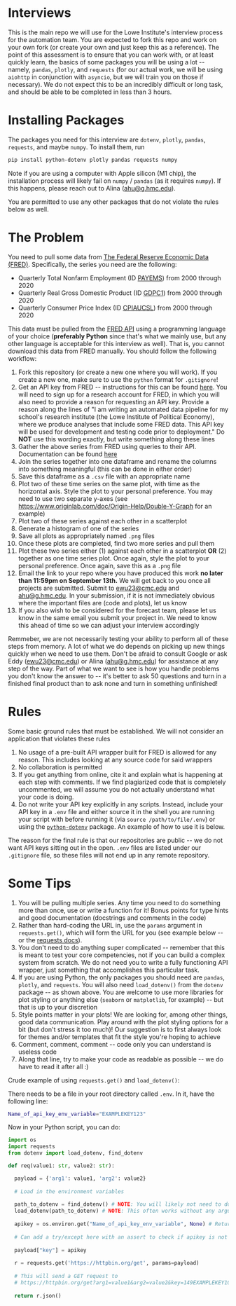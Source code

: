 # Interviews
This is the main repo we will use for the Lowe Institute's interview process for the automation team. You are expected to fork this repo and work on your own fork (or create your own and just keep this as a reference). The point of this assessment is to ensure that you can work with, or at least quickly learn, the basics of some packages you will be using a lot -- namely, `pandas`, `plotly`, and `requests` (for our actual work, we will be using `aiohttp` in conjunction with `asyncio`, but we will train you on those if necessary). We do not expect this to be an incredibly difficult or long task, and should be able to be completed in less than 3 hours.

# Installing Packages

The packages you need for this interview are `dotenv`, `plotly`, `pandas`, `requests`, and maybe `numpy`. To install them, run

```bash
pip install python-dotenv plotly pandas requests numpy
```

Note if you are using a computer with Apple silicon (M1 chip), the installation process will likely fail on `numpy` / `pandas` (as it requires `numpy`). If this happens, please reach out to Alina (ahu@g.hmc.edu).

You are permitted to use any other packages that do not violate the rules below as well.

# The Problem

You need to pull some data from [The Federal Reserve Economic Data (FRED)](https://fred.stlouisfed.org/). Specifically, the series you need are the following:

- Quarterly Total Nonfarm Employment (ID [PAYEMS](https://fred.stlouisfed.org/series/PAYEMS#0)) from 2000 through 2020
- Quarterly Real Gross Domestic Product (ID [GDPC1](https://fred.stlouisfed.org/series/GDPC1)) from 2000 through 2020
- Quarterly Consumer Price Index (ID [CPIAUCSL](https://fred.stlouisfed.org/series/CPIAUCSL#0)) from 2000 through 2020

This data must be pulled from the [FRED API](https://fred.stlouisfed.org/docs/api/fred/series_observations.html) using a programming language of your choice (**preferably Python** since that's what we mainly use, but any other language is acceptable for this interview as well). That is, you cannot download this data from FRED manually. You should follow the following workflow:

1. Fork this repository (or create a new one where you will work). If you create a new one, make sure to use the `python` format for `.gitignore`!
2. Get an API key from FRED -- instructions for this can be found [here](https://fred.stlouisfed.org/docs/api/api_key.html). You will need to sign up for a research account for FRED, in which you will also need to provide a reason for requesting an API key. Provide a reason along the lines of "I am writing an automated data pipeline for my school's research institute (the Lowe Institute of Political Economy), where we produce analyses that include some FRED data. This API key will be used for development and testing code prior to deployment." Do **NOT** use this wording exactly, but write something along these lines
3. Gather the above series from FRED using queries to their API. Documentation can be found [here](https://fred.stlouisfed.org/docs/api/fred/series_observations.html)
4. Join the series together into one dataframe and rename the columns into something meaningful (this can be done in either order)
5. Save this dataframe as a `.csv` file with an appropriate name
6. Plot two of these time series on the same plot, with time as the horizontal axis. Style the plot to your personal preference. You may need to use two separate y-axes (see https://www.originlab.com/doc/Origin-Help/Double-Y-Graph for an example)
7. Plot two of these series against each other in a scatterplot
8. Generate a histogram of one of the series
9. Save all plots as appropriately named `.png` files
10. Once these plots are completed, find two more series and pull them 
11. Plot these two series either (1) against each other in a scatterplot **OR** (2) together as one time series plot. Once again, style the plot to your personal preference. Once again, save this as a `.png` file
12. Email the link to your repo where you have produced this work **no later than 11:59pm on September 13th.** We will get back to you once all projects are submitted. Submit to ewu23@cmc.edu and ahu@g.hmc.edu. In your submission, if it is not immediately obvious where the important files are (code and plots), let us know
13. If you also wish to be considered for the forecast team, please let us know in the same email you submit your project in. We need to know this ahead of time so we can adjust your interview accordingly

Remmeber, we are not necessarily testing your ability to perform all of these steps from memory. A lot of what we do depends on picking up new things quickly when we need to use them. Don't be afraid to consult Google or ask Eddy (ewu23@cmc.edu) or Alina (ahu@g.hmc.edu) for assistance at any step of the way. Part of what we want to see is how you handle problems you don't know the answer to -- it's better to ask 50 questions and turn in a finished final product than to ask none and turn in something unfinished!

# Rules

Some basic ground rules that must be established. We will not consider an application that violates these rules

1. No usage of a pre-built API wrapper built for FRED is allowed for any reason. This includes looking at any source code for said wrappers
2. No collaboration is permitted
3. If you get anything from online, cite it and explain what is happening at each step with comments. If we find plagiarized code that is completely uncommented, we will assume you do not actually understand what your code is doing.
4. Do not write your API key explicitly in any scripts. Instead, include your API key in a `.env` file and either source it in the shell you are running your script with before running it (via `source /path/to/file/.env`) or using the [`python-dotenv`](https://pypi.org/project/python-dotenv/) package. An example of how to use it is below.

The reason for the final rule is that our repositories are public -- we do not want API keys sitting out in the open. `.env` files are listed under our `.gitignore` file, so these files will not end up in any remote repository.

# Some Tips

1. You will be pulling multiple series. Any time you need to do something more than once, use or write a function for it! Bonus points for type hints and good documentation (docstrings and comments in the code)
2. Rather than hard-coding the URL in, use the `params` argument in `requests.get()`, which will form the URL for you (see example below -- or the [requests docs](https://docs.python-requests.org/en/master/user/quickstart/)).
3. You don't need to do anything super complicated -- remember that this is meant to test your core competencies, not if you can build a complex system from scratch. We do not need you to write a fully functioning API wrapper, just something that accomplishes this particular task.
4. If you are using Python, the only packages you should need are `pandas`, `plotly`, and `requests`. You will also need `load_dotenv()` from the `dotenv` package -- as shown above. You are welcome to use more libraries for plot styling or anything else (`seaborn` or `matplotlib`, for example) -- but that is up to your discretion
5. Style points matter in your plots! We are looking for, among other things, good data communication. Play around with the plot styling options for a bit (but don't stress it too much)! Our suggestion is to first always look for themes and/or templates that fit the style you're hoping to achieve
6. Comment, comment, comment -- code only you can understand is useless code
7. Along that line, try to make your code as readable as possible -- we do have to read it after all :)

Crude example of using `requests.get()` and `load_dotenv()`:

There needs to be a file in your root directory called `.env`. In it, have the following line:

```bash
Name_of_api_key_env_variable="EXAMPLEKEY123"
```

Now in your Python script, you can do:

```python
import os
import requests
from dotenv import load_dotenv, find_dotenv

def req(value1: str, value2: str):

  payload = {'arg1': value1, 'arg2': value2}
  
  # Load in the environment variables
  
  path_to_dotenv = find_dotenv() # NOTE: You will likely not need to do this
  load_dotenv(path_to_dotenv) # NOTE: This often works without any arguments -- try that first
  
  apikey = os.environ.get("Name_of_api_key_env_variable", None) # Returns None if there is no variable with that name
  
  # Can add a try/except here with an assert to check if apikey is not None
  
  payload["key"] = apikey
  
  r = requests.get('https://httpbin.org/get', params=payload)
  
  # This will send a GET request to
  # https://httpbin.org/get?arg1=value1&arg2=value2&key=149EXAMPLEKEY1023
  
  return r.json()
```
